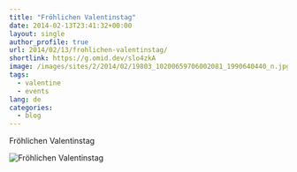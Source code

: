 ```yaml
---
title: "Fröhlichen Valentinstag"
date: 2014-02-13T23:41:32+00:00
layout: single
author_profile: true
url: 2014/02/13/frohlichen-valentinstag/
shortlink: https://g.omid.dev/slo4zkA
image: /images/sites/2/2014/02/19803_10200659706002081_1990640440_n.jpg
tags:
  - valentine
  - events
lang: de
categories: 
  - blog
---
```

Fröhlichen Valentinstag

![Fröhlichen Valentinstag](/images/2014/02/19803_10200659706002081_1990640440_n.jpg)
